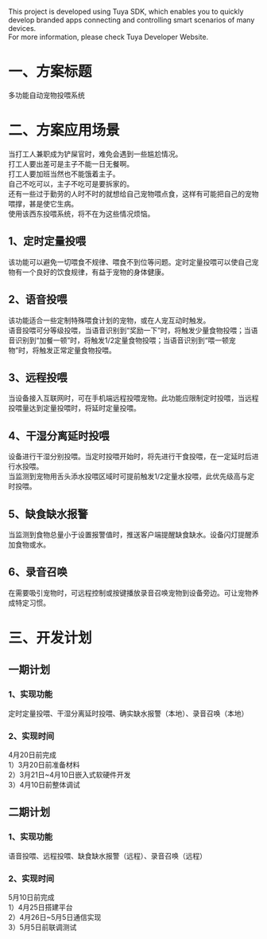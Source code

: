 This project is developed using Tuya SDK, which enables you to quickly develop branded apps connecting and controlling smart scenarios of many devices.         
For more information, please check Tuya Developer Website.
# 一、方案标题
多功能自动宠物投喂系统

# 二、方案应用场景

当打工人兼职成为铲屎官时，难免会遇到一些尴尬情况。  
打工人要出差可是主子不能一日无餐啊。    
打工人要加班当然也不能饿着主子。    
自己不吃可以，主子不吃可是要拆家的。    
还有一些过于勤劳的人时不时的就想给自己宠物喂点食，这样有可能把自己的宠物喂撑，甚是使它生病。    
使用该西东投喂系统，将不在为这些情况烦恼。
## 1、定时定量投喂
该功能可以避免一切喂食不规律、喂食不到位等问题。定时定量投喂可以使自己宠物有一个良好的饮食规律，有益于宠物的身体健康。
## 2、语音投喂
该功能适合一些定制特殊喂食计划的宠物，或在人宠互动时触发。  
语音投喂可分等级投喂，当语音识别到“奖励一下”时，将触发少量食物投喂；当语音识别到“加餐一顿”时，将触发1/2定量食物投喂；当语音识别到“喂一顿宠物”时，将触发正常定量食物投喂。   
## 3、远程投喂
当设备接入互联网时，可在手机端远程投喂宠物。此功能应限制定时投喂，当远程投喂量达到定量投喂时，将延时定量投喂。
## 4、干湿分离延时投喂
设备进行干湿分别投喂。当定时投喂开始时，将先进行干食投喂，在一定延时后进行水投喂。  
当监测到宠物用舌头添水投喂区域时可提前触发1/2定量水投喂，此优先级高与定时投喂。
## 5、缺食缺水报警
当监测到食物总量小于设置报警值时，推送客户端提醒缺食缺水。设备闪灯提醒添加食物或水。
## 6、录音召唤
在需要吸引宠物时，可远程控制或按键播放录音召唤宠物到设备旁边。可让宠物养成特定习惯。
# 三、开发计划
## 一期计划
### 1、实现功能
定时定量投喂、干湿分离延时投喂、确实缺水报警（本地）、录音召唤（本地）
### 2、实现时间
4月20日前完成   
1）3月20日前准备材料    
2）3月21日~4月10日嵌入式软硬件开发  
3）4月10日前整体调试
## 二期计划
### 1、实现功能
语音投喂、远程投喂、缺食缺水报警（远程）、录音召唤（远程）
### 2、实现时间
5月10日前完成   
1）4月25日搭建平台    
2）4月26日~5月5日通信实现  
3）5月5日前联调测试
